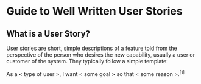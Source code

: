 # Guide to Well Written User Stories

## What is a User Story?

User stories are short, simple descriptions of a feature told from the perspective of the person who desires the new capability, usually a user or customer of the system. They typically follow a simple template:

As a < type of user >, I want < some goal > so that < some reason >.<sup>[1]<sup>











[^1]: test footnote
[[1]](https://www.mountaingoatsoftware.com/agile/user-stories)

